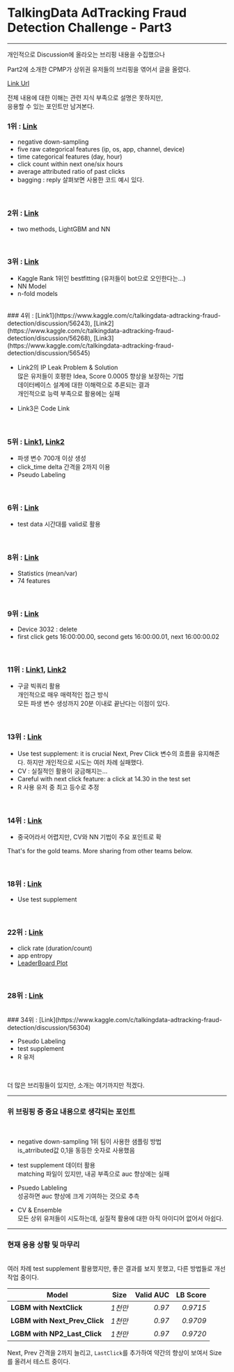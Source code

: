 # TalkingData AdTracking Fraud Detection Challenge - Part3

----

개인적으로 Discussion에 올라오는 브리핑 내용을 수집했으나

Part2에 소개한 CPMP가 상위권 유저들의 브리핑을 엮어서 글을 올렸다.  

[Link Url](https://www.kaggle.com/c/talkingdata-adtracking-fraud-detection/discussion/56481)

전체 내용에 대한 이해는 관련 지식 부족으로 설명은 못하지만,  
응용할 수 있는 포인트만 남겨본다.  

### 1위 :  [Link](https://www.kaggle.com/c/talkingdata-adtracking-fraud-detection/discussion/56475#latest-326715)

* negative down-sampling
* five raw categorical features (ip, os, app, channel, device)
* time categorical features (day, hour)
* click count within next one/six hours
* average attributed ratio of past clicks
* bagging : reply 살펴보면 사용한 코드 예시 있다.

<br>

### 2위 : [Link](https://www.kaggle.com/c/talkingdata-adtracking-fraud-detection/discussion/56328#latest-326651)

* two methods, LightGBM and NN

<br>

### 3위 : [Link](https://www.kaggle.com/c/talkingdata-adtracking-fraud-detection/discussion/56262)

* Kaggle Rank 1위인 bestfitting (유저들이 bot으로 오인한다는...)
* NN Model
* n-fold models

<br>
### 4위 : [Link1](https://www.kaggle.com/c/talkingdata-adtracking-fraud-detection/discussion/56243), [Link2](https://www.kaggle.com/c/talkingdata-adtracking-fraud-detection/discussion/56268), [Link3](https://www.kaggle.com/c/talkingdata-adtracking-fraud-detection/discussion/56545)

* Link2의 IP Leak Problem & Solution  
많은 유저들이 호평한 Idea, Score 0.0005 향상을 보장하는 기법   
데이터베이스 설계에 대한 이해력으로 추론되는 결과  
개인적으로 능력 부족으로 활용에는 실패  

* Link3은 Code Link

<br>

### 5위 : [Link1](https://www.kaggle.com/c/talkingdata-adtracking-fraud-detection/discussion/56406), [Link2](https://www.kaggle.com/c/talkingdata-adtracking-fraud-detection/discussion/56319)

* 파생 변수 700개 이상 생성
* click_time delta 간격을 2까지 이용
* Pseudo Labeling

<br>

### 6위 : [Link](https://www.kaggle.com/c/talkingdata-adtracking-fraud-detection/discussion/56283)

* test data 시간대를 valid로 활용

<br>

### 8위 : [Link](https://www.kaggle.com/c/talkingdata-adtracking-fraud-detection/discussion/56325)

* Statistics (mean/var)
* 74 features

<br>

### 9위 : [Link](https://www.kaggle.com/c/talkingdata-adtracking-fraud-detection/discussion/56279#latest-326008)

* Device 3032 : delete
* first click gets 16:00:00.00, second gets 16:00:00.01, next 16:00:00.02

<br>


### 11위 : [Link1](https://www.kaggle.com/c/talkingdata-adtracking-fraud-detection/discussion/56250), [Link2](https://www.kaggle.com/lperez/no-ram-fast-feature-engineering-with-big-query)

* 구글 빅쿼리 활용  
개인적으로 매우 매력적인 접근 방식  
모든 파생 변수 생성까지 20분 이내로 끝난다는 이점이 있다.  

<br>


### 13위 : [Link](https://www.kaggle.com/c/talkingdata-adtracking-fraud-detection/discussion/56333)

* Use test supplement: it is crucial
Next, Prev Click 변수의 흐름을 유지해준다.
하지만 개인적으로 시도는 여러 차례 실패했다.  
* CV : 실질적인 활용이 궁금해지는...
* Careful with next click feature: a click at 14.30 in the test set
* R 사용 유저 중 최고 등수로 추정  

<br>

### 14위 : [Link](https://zhuanlan.zhihu.com/p/36580283)

* 중국어라서 어렵지만, CV와 NN 기법이 주요 포인트로 확

That's for the gold teams. More sharing from other teams below.

<br>

### 18위 : [Link](https://www.kaggle.com/c/talkingdata-adtracking-fraud-detection/discussion/56422#latest-326648)

* Use test supplement

<br>

### 22위 : [Link](https://www.kaggle.com/c/talkingdata-adtracking-fraud-detection/discussion/56571)

* click rate (duration/count)
* app entropy
* [LeaderBoard Plot](https://www.kaggle.com/c/talkingdata-adtracking-fraud-detection/discussion/56524)

<br>

### 28위 : [Link](https://www.kaggle.com/c/talkingdata-adtracking-fraud-detection/discussion/56368#latest-326234)


<br>
### 34위 : [Link](https://www.kaggle.com/c/talkingdata-adtracking-fraud-detection/discussion/56304)

* Pseudo Labeling
* test supplement
* R 유저  

<br>

더 많은 브리핑들이 있지만, 소개는 여기까지만 적겠다.

---

### 위 브링핑 중 중요 내용으로 생각되는 포인트  

<br>

* negative down-sampling
1위 팀이 사용한 샘플링 방법  
is_atrributed값 0,1을 동등한 숫자로 사용했음

* test supplement 데이터 활용  
matching 파일이 있지만, 내공 부족으로 auc 향상에는 실패

* Psuedo Lableling  
성공하면 auc 향상에 크게 기여하는 것으로 추측  

* CV & Ensemble  
모든 상위 유저들이 시도하는데, 실질적 활용에 대한 아직 아이디어 없어서 아쉽다.



---



### 현재 응용 상황 및 마무리

<br>
여러 차례 test supplement 활용했지만, 좋은 결과를 보지 못했고, 다른 방법들로 개선 작업 중이다.

|  <center>Model</center> |  <center>Size</center> |  <center>Valid AUC</center> | <center>LB Score </center> |
|:--------|:--------:|--------:|-------:|
|**LGBM with  NextClick** | *1천만* |*0.97* | *0.9715*|
|**LGBM with  Next_Prev_Click** | *1천만* |*0.97* | *0.9709*|
|**LGBM with  NP2_Last_Click** | *1천만* |*0.97* | *0.9720*|  

Next, Prev 간격을 2까지 늘리고, `LastClick`를 추가하여 약간의 향상이 보여서 Size를 올려서 테스트 중이다.
